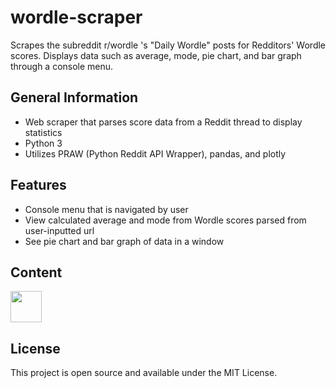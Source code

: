 # wordle-scraper

Scrapes the subreddit r/wordle 's "Daily Wordle" posts for Redditors' Wordle scores. Displays data such as average, mode, pie chart, and bar graph through a console menu.

## General Information
- Web scraper that parses score data from a Reddit thread to display statistics
- Python 3
- Utilizes PRAW (Python Reddit API Wrapper), pandas, and plotly

## Features
- Console menu that is navigated by user
- View calculated average and mode from Wordle scores parsed from user-inputted url
- See pie chart and bar graph of data in a window

## Content
<img src="blank" width="50">

## License
This project is open source and available under the MIT License.
